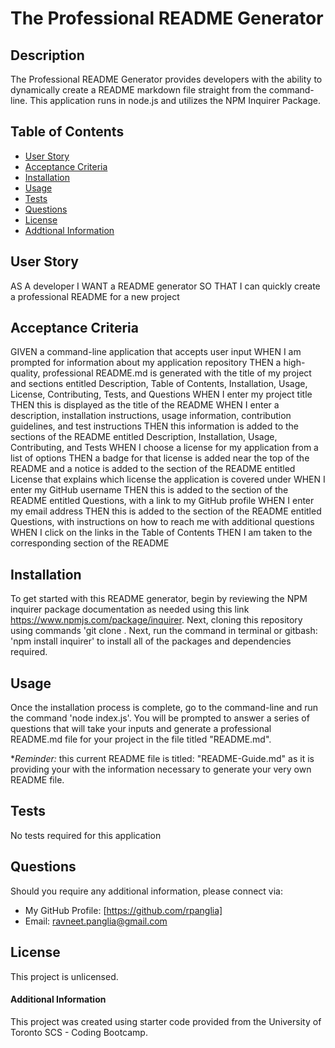# The Professional README Generator

## Description
The Professional README Generator provides developers with the ability to dynamically create a README markdown file straight from the command-line. This application runs in node.js and utilizes the NPM Inquirer Package.

## Table of Contents 
- [User Story](#user-story)
- [Acceptance Criteria](#acceptance-criteria)
- [Installation](#installation)
- [Usage](#usage)
- [Tests](#tests)
- [Questions](#questions)
- [License](#license)
- [Addtional Information](#additional-information)

## User Story
AS A developer
I WANT a README generator
SO THAT I can quickly create a professional README for a new project

## Acceptance Criteria
GIVEN a command-line application that accepts user input
WHEN I am prompted for information about my application repository
THEN a high-quality, professional README.md is generated with the title of my project and sections entitled Description, Table of Contents, Installation, Usage, License, Contributing, Tests, and Questions
WHEN I enter my project title
THEN this is displayed as the title of the README
WHEN I enter a description, installation instructions, usage information, contribution guidelines, and test instructions
THEN this information is added to the sections of the README entitled Description, Installation, Usage, Contributing, and Tests
WHEN I choose a license for my application from a list of options
THEN a badge for that license is added near the top of the README and a notice is added to the section of the README entitled License that explains which license the application is covered under
WHEN I enter my GitHub username
THEN this is added to the section of the README entitled Questions, with a link to my GitHub profile
WHEN I enter my email address
THEN this is added to the section of the README entitled Questions, with instructions on how to reach me with additional questions
WHEN I click on the links in the Table of Contents
THEN I am taken to the corresponding section of the README


## Installation
To get started with this README generator, begin by reviewing the NPM inquirer package documentation as needed using this link https://www.npmjs.com/package/inquirer. Next, cloning this repository using commands 'git clone <repo link of your choosing HTTPS or SSH>. Next, run the command in terminal or gitbash: 'npm install inquirer' to install all of the packages and dependencies required. 


## Usage
Once the installation process is complete, go to the command-line and run the command 'node index.js'. You will be prompted to answer a series of questions that will take your inputs and generate a professional README.md file for your project in the file titled "README.md". 

**Reminder:* this current README file is titled: "README-Guide.md" as it is providing your with the information necessary to generate your very own README file.


## Tests
No tests required for this application


## Questions
Should you require any additional information, please connect via:
* My GitHub Profile: [https://github.com/rpanglia]
* Email: ravneet.panglia@gmail.com

## License
This project is unlicensed.

#### Additional Information
This project was created using starter code provided from the University of Toronto SCS - Coding Bootcamp.